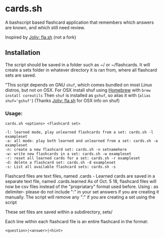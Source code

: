# cards.sh
A bashscript based flashcard application that remembers which answers are known, and which still need review.

Inspired by [Joliv: fla.sh](https://github.com/joliv/fla.sh) (not a fork)

## Installation
The script should be saved in a folder such as ~/ or ~/flashcards. It will create a sets folder in whatever directory it is ran from, 
where all flashcard sets are saved.

"This script depends on GNU `shuf`, which comes bundled on most Linux distros, but not on OSX. 
For OSX install shuf using [Homebrew](http://brew.sh) with `brew install coreutils`
Then `shuf` is installed as `gshuf`, so alias it with (`alias shuf='gshuf'`) 
(Thanks [Joliv: fla.sh](https://github.com/joliv/fla.sh) for OSX info on shuf)

### Usage:
```
cards.sh <options> <flashcard set>

-l: learned mode, play unlearned flashcards from a set: cards.sh -l exampleset
-a: all mode: play both learned and unlearned from a set: cards.sh -a exampleset
-n: create a new flashcard set: cards.sh -n setnamehere
-w: write new flashcards in a set: cards.sh -w exampleset
-r: reset all learned cards for a set: cards.sh -r exampleset
-d: delete a flashcard set: cards.sh -d exampleset
-s: List all available flashcard sets: cards.sh -s
```

Flashcard files are text files, named <setname>.cards - Learned cards are saved in a separate text file,  named <setname>.cards.learned
As of Oct. 5 18, flashcard files will now be csv files instead of the "propriatary" format used before. Using : as delimiter- please do
not include ":" in your set answers if you are creating it manually. The script will remove any ":" if you are creating a set using the script

These set files are saved within a subdirectory, sets/

Each line within each flashcard file is an entire flashcard in the format:

`<question>|<answer>|<hint>`

